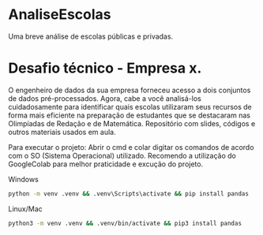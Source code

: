 # AnaliseEscolas
Uma breve análise de escolas públicas e privadas.
# Desafio técnico - Empresa x.

O engenheiro de dados da sua empresa forneceu acesso a dois conjuntos de dados pré-processados. Agora, cabe a você analisá-los cuidadosamente para identificar quais escolas utilizaram seus recursos de forma mais eficiente na preparação de estudantes que se destacaram nas Olimpíadas de Redação e de Matemática.
Repositório com slides, códigos e outros materiais usados em aula.

Para executar o projeto: Abrir o cmd e colar digitar os comandos de acordo com o SO (Sistema Operacional) utilizado.
Recomendo a utilização do GoogleColab para melhor praticidade e excução do projeto.


Windows
```bash
python -m venv .venv && .venv\Scripts\activate && pip install pandas
```

Linux/Mac
```bash
python3 -m venv .venv && .venv/bin/activate && pip3 install pandas
```